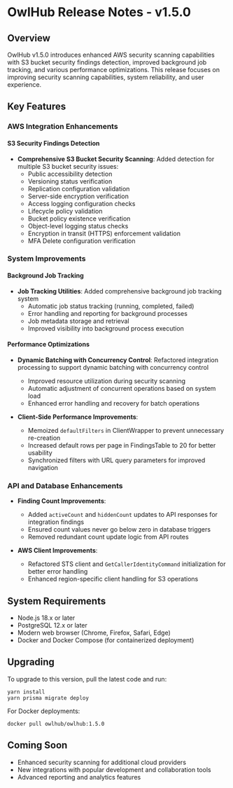 # OwlHub Release Notes - v1.5.0

## Overview

OwlHub v1.5.0 introduces enhanced AWS security scanning capabilities with S3 bucket security findings detection, improved background job tracking, and various performance optimizations. This release focuses on improving security scanning capabilities, system reliability, and user experience.

## Key Features

### AWS Integration Enhancements

#### S3 Security Findings Detection

- **Comprehensive S3 Bucket Security Scanning**: Added detection for multiple S3 bucket security issues:
  - Public accessibility detection
  - Versioning status verification
  - Replication configuration validation
  - Server-side encryption verification
  - Access logging configuration checks
  - Lifecycle policy validation
  - Bucket policy existence verification
  - Object-level logging status checks
  - Encryption in transit (HTTPS) enforcement validation
  - MFA Delete configuration verification

### System Improvements

#### Background Job Tracking

- **Job Tracking Utilities**: Added comprehensive background job tracking system
  - Automatic job status tracking (running, completed, failed)
  - Error handling and reporting for background processes
  - Job metadata storage and retrieval
  - Improved visibility into background process execution

#### Performance Optimizations

- **Dynamic Batching with Concurrency Control**: Refactored integration processing to support dynamic batching with concurrency control
  - Improved resource utilization during security scanning
  - Automatic adjustment of concurrent operations based on system load
  - Enhanced error handling and recovery for batch operations

- **Client-Side Performance Improvements**:
  - Memoized `defaultFilters` in ClientWrapper to prevent unnecessary re-creation
  - Increased default rows per page in FindingsTable to 20 for better usability
  - Synchronized filters with URL query parameters for improved navigation

### API and Database Enhancements

- **Finding Count Improvements**:
  - Added `activeCount` and `hiddenCount` updates to API responses for integration findings
  - Ensured count values never go below zero in database triggers
  - Removed redundant count update logic from API routes

- **AWS Client Improvements**:
  - Refactored STS client and `GetCallerIdentityCommand` initialization for better error handling
  - Enhanced region-specific client handling for S3 operations

## System Requirements

- Node.js 18.x or later
- PostgreSQL 12.x or later
- Modern web browser (Chrome, Firefox, Safari, Edge)
- Docker and Docker Compose (for containerized deployment)

## Upgrading

To upgrade to this version, pull the latest code and run:
```
yarn install
yarn prisma migrate deploy
```

For Docker deployments:
```
docker pull owlhub/owlhub:1.5.0
```

## Coming Soon

- Enhanced security scanning for additional cloud providers
- New integrations with popular development and collaboration tools
- Advanced reporting and analytics features